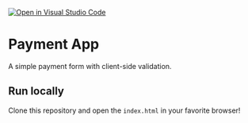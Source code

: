 [![Open in Visual Studio Code](https://classroom.github.com/assets/open-in-vscode-c66648af7eb3fe8bc4f294546bfd86ef473780cde1dea487d3c4ff354943c9ae.svg)](https://classroom.github.com/online_ide?assignment_repo_id=8471986&assignment_repo_type=AssignmentRepo)
# Payment App

A simple payment form with client-side validation.


## Run locally

Clone this repository and open the `index.html` in your favorite browser!